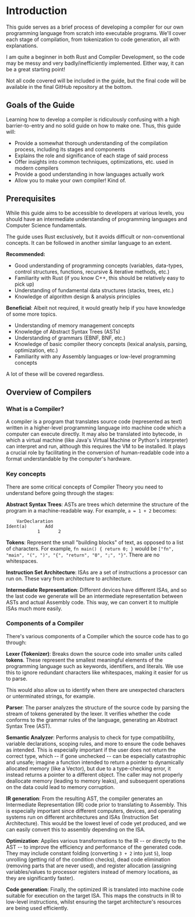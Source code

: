 # Introduction
This guide serves as a brief process of developing a compiler for our own programming language from scratch into executable programs. We'll cover each stage of compilation, from tokenization to code generation, all with explanations.

I am quite a beginner in both Rust and Compiler Development, so the code may be messy and very badly/inefficiently implemented. Either way, it can be a great starting point!

Not all code covered will be included in the guide, but the final code will be available in the final GitHub repository at the bottom.
## Goals of the Guide
Learning how to develop a compiler is ridiculously confusing with a high barrier-to-entry and no solid guide on how to make one. Thus, this guide will:
- Provide a somewhat thorough understanding of the compilation process, including its stages and components
- Explains the role and significance of each stage of said process
- Offer insights into common techniques, optimizations, etc. used in modern compilers
- Provide a good understanding in how languages actually work
- Allow you to make your own compiler! Kind of.
## Prerequisites
While this guide aims to be accessible to developers at various levels, you should have an intermediate understanding of programming languages and Computer Science fundamentals.

The guide uses Rust exclusively, but it avoids difficult or non-conventional concepts. It can be followed in another similar language to an extent.

**Recommended:**
- Good understanding of programming concepts (variables, data-types, control structures, functions, recursive & iterative methods, etc.)
- Familiarity with Rust (if you know C++, this should be relatively easy to pick up)
- Understanding of fundamental data structures (stacks, trees, etc.)
- Knowledge of algorithm design & analysis principles

**Beneficial**:
Albeit not required, it would greatly help if you have knowledge of some more topics.
- Understanding of memory management concepts
- Knowledge of Abstract Syntax Trees (ASTs)
- Understanding of grammars (EBNF, BNF, etc.)
- Knowledge of basic compiler theory concepts (lexical analysis, parsing, optimization, etc.)
- Familiarity with any Assembly languages or low-level programming concepts

A lot of these will be covered regardless.
## Overview of Compilers
### What is a Compiler?
A compiler is a program that translates source code (represented as text) written in a higher-level programming language into machine code which a computer can execute directly. It may also be translated into bytecode, in which a virtual machine (like Java's Virtual Machine or Python's interpreter) can interpret and run, although this requires the VM to be installed. It plays a crucial role by facilitating in the conversion of human-readable code into a format understandable by the computer's hardware.

### Key concepts
There are some critical concepts of Compiler Theory you need to understand before going through the stages:

**Abstract Syntax Trees**: ASTs are trees which determine the structure of the program in a machine-readable way. For example, `a = 1 + 2` becomes:

```
	VarDeclaration
Ident(a)       Add
			1		2
```

**Tokens**: Represent the small "building blocks" of text, as opposed to a list of characters. For example, `fn main() { return 0; }` would be `["fn", "main", "(", ")", "{", "return", "0", ";", "}"`. There are no whitespaces.

**Instruction Set Architecture**: ISAs are a set of instructions a processor can run on. These vary from architecture to architecture.

**Intermediate Representation**: Different devices have different ISAs, and so the last code we generate will be an intermediate representation between ASTs and actual Assembly code. This way, we can convert it to multiple ISAs much more easily.
### Components of a Compiler
There's various components of a Compiler which the source code has to go through:

**Lexer (Tokenizer)**:
Breaks down the source code into smaller units called **tokens**. These represent the smallest meaningful elements of the programming language such as keywords, identifiers, and literals. We use this to ignore redundant characters like whitespaces, making it easier for us to parse.

This would also allow us to identify when there are unexpected characters or unterminated strings, for example.

**Parser**:
The parser analyzes the structure of the source code by parsing the stream of tokens generated by the lexer. It verifies whether the code conforms to the grammar rules of the language, generating an Abstract Syntax Tree (AST).

**Semantic Analyzer**:
Performs analysis to check for type compatibility, variable declarations, scoping rules, and more to ensure the code behaves as intended. This is especially important if the user does not return the correct type, which -- if gone unchecked -- can be especially catastrophic and unsafe; imagine a function intended to return a pointer to dynamically allocated memory (like a Vector), but due to a type-checking error, it instead returns a pointer to a different object. The caller may not properly deallocate memory (leading to memory leaks), and subsequent operations on the data could lead to memory corruption.

**IR generation**:
From the resulting AST, the compiler generates an Intermediate Representation (IR) code prior to translating to Assembly. This is especially important since different computers, devices, and operating systems run on different architectures and ISAs (Instruction Set Architecture). This would be the lowest level of code yet produced, and we can easily convert this to assembly depending on the ISA.

**Optimization**:
Applies various transformations to the IR -- or directly to the AST -- to improve the efficiency and performance of the generated code. They may include constant folding (converting `3 + 2` into just `5`), loop unrolling (getting rid of the condition checks), dead code elimination (removing parts that are never used), and register allocation (assigning variables/values to processor registers instead of memory locations, as they are significantly faster).

**Code generation**:
Finally, the optimized IR is translated into machine code suitable for execution on the target ISA. This maps the constructs in IR to low-level instructions, whilst ensuring the target architecture's resources are being used efficiently.